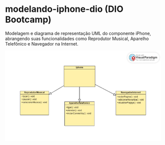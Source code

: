 # modelando-iphone-dio (DIO Bootcamp)

Modelagem e diagrama de representação UML do componente iPhone, abrangendo suas funcionalidades como Reprodutor Musical, Aparelho Telefônico e Navegador na Internet.

![Descrição da Imagem](https://github.com/ramon-braga/modelando-iphone-dio/blob/main/iphone.jpg)

